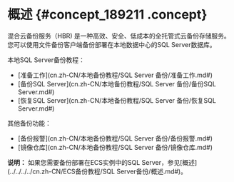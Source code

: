 # 概述 {#concept_189211 .concept}

混合云备份服务（HBR\) 是一种高效、安全、低成本的全托管式云备份存储服务。您可以使用文件备份客户端备份部署在本地数据中心的SQL Server数据库。

本地SQL Server备份教程：

-   [准备工作](cn.zh-CN/本地备份教程/SQL Server 备份/准备工作.md#)
-   [备份SQL Server](cn.zh-CN/本地备份教程/SQL Server 备份/备份SQL Server.md#)
-   [恢复SQL Server](cn.zh-CN/本地备份教程/SQL Server 备份/恢复SQL Server.md#)

其他备份功能：

-   [备份报警](cn.zh-CN/本地备份教程/SQL Server 备份/备份报警.md#)
-   [镜像仓库](cn.zh-CN/本地备份教程/SQL Server 备份/镜像仓库.md#)

**说明：** 如果您需要备份部署在ECS实例中的SQL Server，参见[概述](../../../../cn.zh-CN/ECS备份教程/SQL Server备份/概述.md#)。

